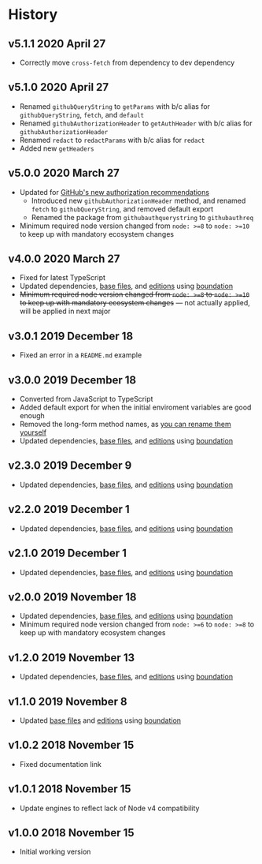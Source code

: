 # History

## v5.1.1 2020 April 27

-   Correctly move `cross-fetch` from dependency to dev dependency

## v5.1.0 2020 April 27

-   Renamed `githubQueryString` to `getParams` with b/c alias for `githubQueryString`, `fetch`, and `default`
-   Renamed `githubAuthorizationHeader` to `getAuthHeader` with b/c alias for `githubAuthorizationHeader`
-   Renamed `redact` to `redactParams` with b/c alias for `redact`
-   Added new `getHeaders`

## v5.0.0 2020 March 27

-   Updated for [GitHub's new authorization recommendations](https://developer.github.com/changes/2020-02-10-deprecating-auth-through-query-param)
    -   Introduced new `githubAuthorizationHeader` method, and renamed `fetch` to `githubQueryString`, and removed default export
    -   Renamed the package from `githubauthquerystring` to `githubauthreq`
-   Minimum required node version changed from `node: >=8` to `node: >=10` to keep up with mandatory ecosystem changes

## v4.0.0 2020 March 27

-   Fixed for latest TypeScript
-   Updated dependencies, [base files](https://github.com/bevry/base), and [editions](https://editions.bevry.me) using [boundation](https://github.com/bevry/boundation)
-   <s>Minimum required node version changed from `node: >=8` to `node: >=10` to keep up with mandatory ecosystem changes</s> — not actually applied, will be applied in next major

## v3.0.1 2019 December 18

-   Fixed an error in a `README.md` example

## v3.0.0 2019 December 18

-   Converted from JavaScript to TypeScript
-   Added default export for when the initial enviroment variables are good enough
-   Removed the long-form method names, as [you can rename them yourself](https://github.com/bevry/githubauthquerystring#renaming)
-   Updated dependencies, [base files](https://github.com/bevry/base), and [editions](https://editions.bevry.me) using [boundation](https://github.com/bevry/boundation)

## v2.3.0 2019 December 9

-   Updated dependencies, [base files](https://github.com/bevry/base), and [editions](https://editions.bevry.me) using [boundation](https://github.com/bevry/boundation)

## v2.2.0 2019 December 1

-   Updated dependencies, [base files](https://github.com/bevry/base), and [editions](https://editions.bevry.me) using [boundation](https://github.com/bevry/boundation)

## v2.1.0 2019 December 1

-   Updated dependencies, [base files](https://github.com/bevry/base), and [editions](https://editions.bevry.me) using [boundation](https://github.com/bevry/boundation)

## v2.0.0 2019 November 18

-   Updated dependencies, [base files](https://github.com/bevry/base), and [editions](https://editions.bevry.me) using [boundation](https://github.com/bevry/boundation)
-   Minimum required node version changed from `node: >=6` to `node: >=8` to keep up with mandatory ecosystem changes

## v1.2.0 2019 November 13

-   Updated dependencies, [base files](https://github.com/bevry/base), and [editions](https://editions.bevry.me) using [boundation](https://github.com/bevry/boundation)

## v1.1.0 2019 November 8

-   Updated [base files](https://github.com/bevry/base) and [editions](https://editions.bevry.me) using [boundation](https://github.com/bevry/boundation)

## v1.0.2 2018 November 15

-   Fixed documentation link

## v1.0.1 2018 November 15

-   Update engines to reflect lack of Node v4 compatibility

## v1.0.0 2018 November 15

-   Initial working version
